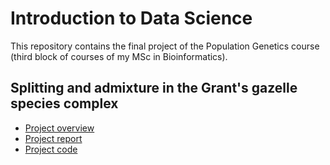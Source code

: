 # Introduction to Data Science

This repository contains the final project of the Population Genetics course (third block of courses of my MSc in Bioinformatics). 

## Splitting and admixture in the Grant's gazelle species complex

* [Project overview](https://github.com/St3451/Population_Genetics/blob/master/project_overview.pdf)
* [Project report](https://github.com/St3451/Population_Genetics/blob/master/project_report.pdf)
* [Project code](https://github.com/St3451/Population_Genetics/blob/master/code_RMD.Rmd)